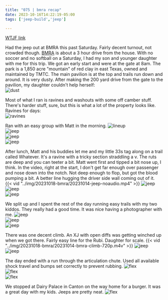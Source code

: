 ```yaml
---
title: "075 | bmra recap"
date: 2023-10-16T14:22:19-05:00
tags: ['jeep-build','jeep']

---
```

[WTJF link](https://wranglertjforum.com/threads/prndls-green-one.55717/post-1418358)

Had the jeep out at BMRA this past Saturday. Fairly decent turnout, not crowded though. [BMRA](https://barnwellmountainra.com/) is about a 3 hour drive from the house. With no soccer and no softball on a Saturday, I had my son and younger daughter with me for this trip. We got an early start and were at the gate at 8am. The park is a 1,850 acre "mountain" of red clay in east Texas, owned and maintained by TMTC. The main pavilion is at the top and trails run down and around. It is very dusty. After making the 200 yard drive from the gate to the pavilion, my daughter couldn't help herself:  
![dust](../img/20231018-bmra/075-01-dust.jpg)  

Most of what I ran is ravines and washouts with some off camber stuff. There's harder stuff, sure, but this is what a lot of the property looks like. Ravines for days:   
![ravines](../img/20231018-bmra/075-08-ravine-montage02.jpg)  

Ran with an easy group with Matt in the morning. 
![lineup](../img/20231018-bmra/075-02-lineup.jpg)  
![jeep](../img/20231018-bmra/075-04.jpg)  
![jeep](../img/20231018-bmra/075-06.jpg)  
![jeep](../img/20231018-bmra/075-10-jeeps.jpg)  

After lunch, Matt and his buddies let me and my little 33s tag along on a trail called Whatever. It's a ravine with a tricky section straddling a v. The ruts are deep and you can teeter a bit. Matt went first and tipped a bit nose up, I think. In the video, right at the start, I don't get far enough over passenger and nose down into the notch. Not deep enough to flop, but got the blood pumping a bit. A better line hugging the driver side wall coming out of it.  
{{< vid "../img/20231018-bmra/20231014-jeep-noaudio.mp4" >}}
![jeep](../img/20231018-bmra/075-41-tricky03.jpg)  
![jeep](../img/20231018-bmra/075-40-tricky01.jpg)  
![jeep](../img/20231018-bmra/075-42-tricky04.jpg)  

We split up and I spent the rest of the day running easy trails with my two kiddos. They really had a good time. It was nice having a photographer with me. 
![jeep](../img/20231018-bmra/075-12-climb.jpg)  
![jeep](../img/20231018-bmra/075-15-trail.jpg)  
![jeep](../img/20231018-bmra/075-18-trail.jpg) 

There was one decent climb. An XJ with open diffs was getting winched up when we got there. Fairly easy line for the Rubi. Daughter for scale.
{{< vid "../img/20231018-bmra/20231014-bmra-climb-720p.m4v" >}}
![jeep](../img/20231018-bmra/075-25-climb.jpg)  
![jeep](../img/20231018-bmra/075-30-woods.jpg)  

The day ended with a run through the articulation chute. Used all available shock travel and bumps set correctly to prevent rubbing. 
![flex](../img/20231018-bmra/075-50-flex.jpg)  
![flex](../img/20231018-bmra/075-51-flex.jpg)  
![flex](../img/20231018-bmra/075-52-flex.jpg)  

We stopped at Dairy Palace in Canton on the way home for a burger. It was a great day with my kids. Jeeps are pretty neat.
![flex](../img/20231018-bmra/075-99-good-day.jpg)  
